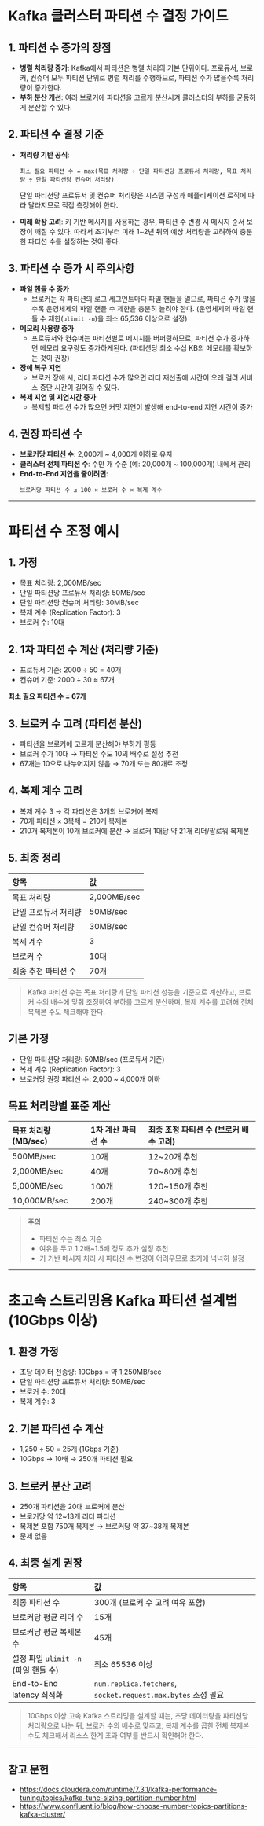 
# Kafka 클러스터 파티션 수 결정 가이드

## 1. 파티션 수 증가의 장점
- **병렬 처리량 증가**: Kafka에서 파티션은 병렬 처리의 기본 단위이다. 프로듀서, 브로커, 컨슈머 모두 파티션 단위로 병렬 처리를 수행하므로, 파티션 수가 많을수록 처리량이 증가한다.
- **부하 분산 개선**: 여러 브로커에 파티션을 고르게 분산시켜 클러스터의 부하를 균등하게 분산할 수 있다.

## 2. 파티션 수 결정 기준
- **처리량 기반 공식**:
  ```
  최소 필요 파티션 수 = max(목표 처리량 ÷ 단일 파티션당 프로듀서 처리량, 목표 처리량 ÷ 단일 파티션당 컨슈머 처리량)
  ```
  단일 파티션당 프로듀서 및 컨슈머 처리량은 시스템 구성과 애플리케이션 로직에 따라 달라지므로 직접 측정해야 한다.

- **미래 확장 고려**: 키 기반 메시지를 사용하는 경우, 파티션 수 변경 시 메시지 순서 보장이 깨질 수 있다. 따라서 초기부터 미래 1~2년 뒤의 예상 처리량을 고려하여 충분한 파티션 수를 설정하는 것이 좋다.

## 3. 파티션 수 증가 시 주의사항

- **파일 핸들 수 증가**
  - 브로커는 각 파티션의 로그 세그먼트마다 파일 핸들을 열므로, 파티션 수가 많을수록 운영체제의 파일 핸들 수 제한을 충분히 늘려야 한다.
    (운영체제의 파일 핸들 수 제한(`ulimit -n`)을 최소 65,536 이상으로 설정)
- **메모리 사용량 증가**
  - 프로듀서와 컨슈머는 파티션별로 메시지를 버퍼링하므로, 파티션 수가 증가하면 메모리 요구량도 증가하게된다. 
    (파티션당 최소 수십 KB의 메모리를 확보하는 것이 권장)
- **장애 복구 지연**
  - 브로커 장애 시, 리더 파티션 수가 많으면 리더 재선출에 시간이 오래 걸려 서비스 중단 시간이 길어질 수 있다.
- **복제 지연 및 지연시간 증가**
  - 복제할 파티션 수가 많으면 커밋 지연이 발생해 end-to-end 지연 시간이 증가

## 4. 권장 파티션 수

- **브로커당 파티션 수**: 2,000개 ~ 4,000개 이하로 유지
- **클러스터 전체 파티션 수**: 수만 개 수준 (예: 20,000개 ~ 100,000개) 내에서 관리
- **End-to-End 지연을 줄이려면**:
  ```
  브로커당 파티션 수 ≤ 100 × 브로커 수 × 복제 계수
  ```

---

# 파티션 수 조정 예시

## 1. 가정
- 목표 처리량: 2,000MB/sec
- 단일 파티션당 프로듀서 처리량: 50MB/sec
- 단일 파티션당 컨슈머 처리량: 30MB/sec
- 복제 계수 (Replication Factor): 3
- 브로커 수: 10대

## 2. 1차 파티션 수 계산 (처리량 기준)
- 프로듀서 기준: 2000 ÷ 50 = 40개
- 컨슈머 기준: 2000 ÷ 30 ≈ 67개

**최소 필요 파티션 수 = 67개**

## 3. 브로커 수 고려 (파티션 분산)
- 파티션을 브로커에 고르게 분산해야 부하가 평등
- 브로커 수가 10대 → 파티션 수도 10의 배수로 설정 추천
- 67개는 10으로 나누어지지 않음 → 70개 또는 80개로 조정

## 4. 복제 계수 고려
- 복제 계수 3 → 각 파티션은 3개의 브로커에 복제
- 70개 파티션 × 3복제 = 210개 복제본
- 210개 복제본이 10개 브로커에 분산 → 브로커 1대당 약 21개 리더/팔로워 복제본

## 5. 최종 정리

| 항목 | 값 |
|:----|:---|
| 목표 처리량 | 2,000MB/sec |
| 단일 프로듀서 처리량 | 50MB/sec |
| 단일 컨슈머 처리량 | 30MB/sec |
| 복제 계수 | 3 |
| 브로커 수 | 10대 |
| 최종 추천 파티션 수 | 70개 |
 
> Kafka 파티션 수는 목표 처리량과 단일 파티션 성능을 기준으로 계산하고, 브로커 수의 배수에 맞춰 조정하여 부하를 고르게 분산하며, 복제 계수를 고려해 전체 복제본 수도 체크해야 한다.

## 기본 가정
- 단일 파티션당 처리량: 50MB/sec (프로듀서 기준)
- 복제 계수 (Replication Factor): 3
- 브로커당 권장 파티션 수: 2,000 ~ 4,000개 이하

## 목표 처리량별 표준 계산

| 목표 처리량 (MB/sec) | 1차 계산 파티션 수 | 최종 조정 파티션 수 (브로커 배수 고려) |
|:--------------------|:-------------------|:-------------------------------------|
| 500MB/sec | 10개 | 12~20개 추천 |
| 2,000MB/sec | 40개 | 70~80개 추천 |
| 5,000MB/sec | 100개 | 120~150개 추천 |
| 10,000MB/sec | 200개 | 240~300개 추천 |

> **주의**
> - 파티션 수는 최소 기준
> - 여유를 두고 1.2배~1.5배 정도 추가 설정 추천
> - 키 기반 메시지 처리 시 파티션 수 변경이 어려우므로 초기에 넉넉히 설정

---

# 초고속 스트리밍용 Kafka 파티션 설계법 (10Gbps 이상)

## 1. 환경 가정
- 초당 데이터 전송량: 10Gbps = 약 1,250MB/sec
- 단일 파티션당 프로듀서 처리량: 50MB/sec
- 브로커 수: 20대
- 복제 계수: 3

## 2. 기본 파티션 수 계산
- 1,250 ÷ 50 = 25개 (1Gbps 기준)
- 10Gbps → 10배 → 250개 파티션 필요

## 3. 브로커 분산 고려
- 250개 파티션을 20대 브로커에 분산
- 브로커당 약 12~13개 리더 파티션
- 복제본 포함 750개 복제본 → 브로커당 약 37~38개 복제본
- 문제 없음

## 4. 최종 설계 권장

| 항목 | 값 |
|:----|:---|
| 최종 파티션 수 | 300개 (브로커 수 고려 여유 포함) |
| 브로커당 평균 리더 수 | 15개 |
| 브로커당 평균 복제본 수 | 45개 |
| 설정 파일 `ulimit -n` (파일 핸들 수) | 최소 65536 이상 |
| End-to-End latency 최적화 | `num.replica.fetchers`, `socket.request.max.bytes` 조정 필요 |
 
> 10Gbps 이상 고속 Kafka 스트리밍을 설계할 때는, 초당 데이터량을 파티션당 처리량으로 나눈 뒤, 브로커 수의 배수로 맞추고, 복제 계수를 곱한 전체 복제본 수도 체크해서 리소스 한계 초과 여부를 반드시 확인해야 한다.

--- 

## 참고 문헌
- https://docs.cloudera.com/runtime/7.3.1/kafka-performance-tuning/topics/kafka-tune-sizing-partition-number.html
- https://www.confluent.io/blog/how-choose-number-topics-partitions-kafka-cluster/
